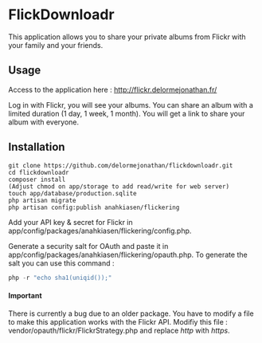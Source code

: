 # FlickDownloadr

This application allows you to share your private albums from Flickr with your family and your friends.

## Usage

Access to the application here : http://flickr.delormejonathan.fr/

Log in with Flickr, you will see your albums. You can share an album with a limited duration (1 day, 1 week, 1 month). You will get a link to share your album with everyone.

## Installation

```cli
git clone https://github.com/delormejonathan/flickdownloadr.git
cd flickdownloadr
composer install
(Adjust chmod on app/storage to add read/write for web server)
touch app/database/production.sqlite
php artisan migrate
php artisan config:publish anahkiasen/flickering
```

Add your API key & secret for Flickr in app/config/packages/anahkiasen/flickering/config.php.

Generate a security salt for OAuth and paste it in app/config/packages/anahkiasen/flickering/opauth.php.
To generate the salt you can use this command :

```php
php -r "echo sha1(uniqid());"
```

#### Important

There is currently a bug due to an older package. You have to modify a file to make this application works with the Flickr API. Modifiy this file : vendor/opauth/flickr/FlickrStrategy.php and replace *http* with *https*.
